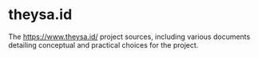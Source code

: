 # theysa.id
The https://www.theysa.id/ project sources, including various documents detailing conceptual and practical choices for the project.
